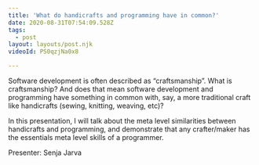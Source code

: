 ```yaml
---
title: 'What do handicrafts and programming have in common?'
date: 2020-08-31T07:54:09.528Z
tags:
  - post
layout: layouts/post.njk
videoId: PS0qzjNa0x8

---
```


<!--- You can insert a short description here -->
Software development is often described as “craftsmanship”. What is craftsmanship? And does that mean software development and programming have something in common with, say, a more traditional craft like handicrafts (sewing, knitting, weaving, etc)?

In this presentation, I will talk about the meta level similarities between handicrafts and programming, and demonstrate that any crafter/maker has the essentials meta level skills of a programmer.

Presenter: Senja Jarva
